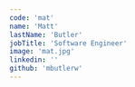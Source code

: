 ```yaml
---
code: 'mat'
name: 'Matt'
lastName: 'Butler'
jobTitle: 'Software Engineer'
image: 'mat.jpg'
linkedin: ''
github: 'mbutlerw'
---
```

